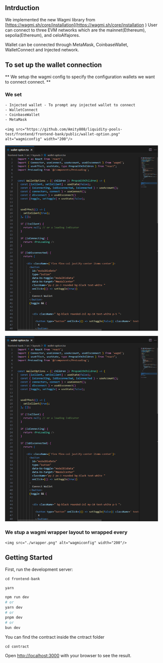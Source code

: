 ## Intrduction 
 
We implemented the new Wagmi library from [https://wagmi.sh/core/installation](https://wagmi.sh/core/installation )
User can connect to three EVM networks which are the mainnet(Ethereum), sepolia(Ethereum), and celoAlfajores.

Wallet can be connected through MetaMask, CoinbaseWallet, WalletConnect and Injected network.

##  To set up the wallet connection 


** We setup the wagmi config to specify the configuration wallets we want to connect connect. **

 ### We set
    - Injected wallet - To prompt any injected wallet to connect
    - WalletConnect
    - CoinbaseWallet
    - MetaMask

    <img src="https://github.com/Amity808/liquidity-pools-test/frontend/frontend-bank/public/wallet-option.png" alt="wagmiconfig" width="200"/>

![alt text](https://raw.githubusercontent.com/Amity808/liquidity-pools-test/frontend/frontend-bank/public/wallet-option.png)

![Model](https://raw.githubusercontent.com/Amity808/liquidity-pools-test/frontend/frontend-bank/public/wallet-option.png)






### We stup a wagmi wrapper layout to wrapped every
    
    <img src="./wrapper.png" alt="wagmiconfig" width="200"/>


## Getting Started

First, run the development server:

```
cd frontend-bank 
```

``` 
yarn  
```


```bash
npm run dev
# or
yarn dev
# or
pnpm dev
# or
bun dev
```

You can find the contract inside the cntract folder

```
cd contract
```





Open [http://localhost:3000](http://localhost:3000) with your browser to see the result.
